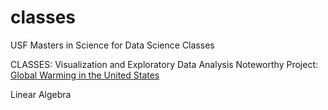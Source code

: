 # classes
USF Masters in Science for Data Science Classes

CLASSES: 
Visualization and Exploratory Data Analysis
    Noteworthy Project: 
        [Global Warming in the United States](https://github.com/surengunturumasters/classes/blob/master/Visualization/labs/homework/finalProject/finalProj.ipynb)


Linear Algebra


